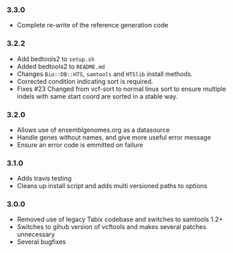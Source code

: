 ### 3.3.0
* Complete re-write of the reference generation code

### 3.2.2
* Add bedtools2 to `setup.sh`
* Added bedtools2 to `README.md`
* Changes `Bio::DB::HTS`, `samtools` and `HTSlib` install methods.
* Corrected condition indicating sort is required.
* Fixes #23 Changed from vcf-sort to normal linux sort to ensure multiple indels with
same start coord are sorted in a stable way.

### 3.2.0
* Allows use of ensemblgenomes.org as a datasource
* Handle genes without names, and give more useful error message
* Ensure an error code is emmitted on failure

### 3.1.0
* Adds travis testing
* Cleans up install script and adds multi versioned paths to options

### 3.0.0
* Removed use of legacy Tabix codebase and switches to samtools 1.2+
* Switches to gihub version of vcftools and makes several patches unnecessary
* Several bugfixes
